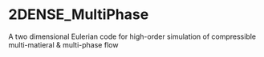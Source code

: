 # 2DENSE_MultiPhase
A two dimensional Eulerian code for high-order simulation of compressible multi-matieral &amp; multi-phase flow
